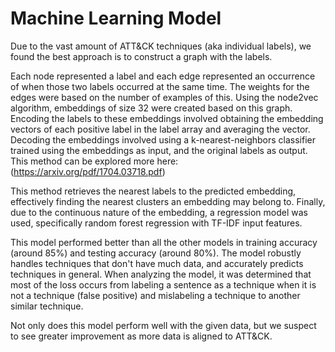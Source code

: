 # Machine Learning Model

Due to the vast amount of ATT&CK techniques (aka individual labels), we found the best approach is to construct a graph with the labels.

Each node represented a label and each edge represented an occurrence of when those two labels occurred at the same time. The weights for the edges were based on the number of examples of this. Using the node2vec algorithm, embeddings of size 32 were created based on this graph. Encoding the labels to these embeddings involved obtaining the embedding vectors of each positive label in the label array and averaging the vector. Decoding the embeddings involved using a k-nearest-neighbors classifier trained using the embeddings as input, and the original labels as output. This method can be explored more here: (https://arxiv.org/pdf/1704.03718.pdf)

This method retrieves the nearest labels to the predicted embedding, effectively finding the nearest clusters an embedding may belong to. Finally, due to the continuous nature of the embedding, a regression model was used, specifically random forest regression with TF-IDF input features.

This model performed better than all the other models in training accuracy (around 85%) and testing accuracy (around 80%). The model robustly handles techniques that don't have much data, and accurately predicts techniques in general. When analyzing the model, it was determined that most of the loss occurs from labeling a sentence as a technique when it is not a technique (false positive) and mislabeling a technique to another similar technique. 

Not only does this model perform well with the given data, but we suspect to see greater improvement as more data is aligned to ATT&CK. 